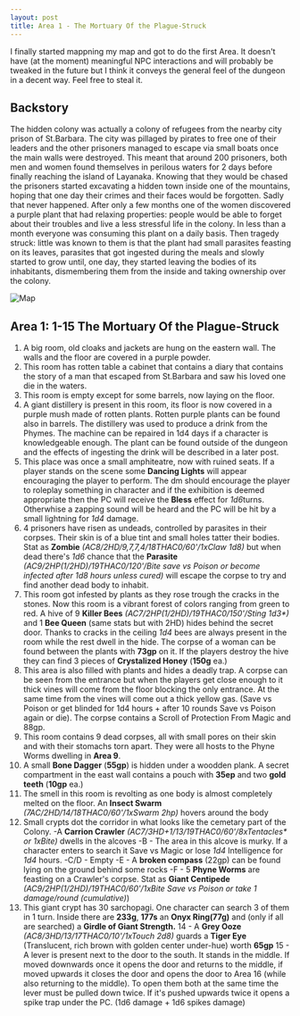 ```yaml
---
layout: post
title: Area 1 - The Mortuary Of the Plague-Struck
---
```

I finally started mappning my map and got to do the first Area. It doesn't have (at the moment) meaningful NPC interactions and will probably be tweaked in the future but I think it conveys the general feel of the dungeon in a decent way. Feel free to steal it.


## Backstory
The hidden colony was actually a colony of refugees from the nearby city prison of St.Barbara. The city was pillaged by pirates to free one of their leaders and the other prisoners managed to escape via small boats once the main walls were destroyed. This meant that around 200 prisoners, both men and women found themselves in perilous waters for 2 days before finally reaching the island of Layanaka. Knowing that they would be chased the prisoners started excavating a hidden town inside one of the mountains, hoping that one day their crimes and their faces would be forgotten. Sadly that never happened. After only a few months one of the women discovered a purple plant that had relaxing properties: people would be able to forget about their troubles and live a less stressful life in the colony. In less than a month everyone was consuming this plant on a daily basis. Then tragedy struck: little was known to them is that the plant had small parasites feasting on its leaves, parasites that got ingested during the meals and slowly started to grow until, one day, they started leaving the bodies of its inhabitants, dismembering them from the inside and taking ownership over the colony. 

![Map](https://i.imgur.com/pfLt6Ix.png)

## Area 1: 1-15 The Mortuary Of the Plague-Struck

1. A big room, old cloaks and jackets are hung on the eastern wall. The walls and the floor are covered in a purple powder. 	
2. This room has rotten table a cabinet that contains a diary that contains the story of a man that escaped from St.Barbara and saw his loved one die in the waters.
3. This room is empty except for some barrels, now laying on the floor.
4. A giant distillery is present in this room, its floor is now covered in a purple mush made of rotten plants. Rotten purple plants can be found also in barrels. The distillery was used to produce a drink from the Phymes. The machine can be repaired in 1d4 days if a character is knowledgeable enough. The plant can be found outside of the dungeon and the effects of ingesting the drink will be described in a later post.
5. This place was once a small amphiteatre, now with ruined seats. If a player stands on the scene some **Dancing Lights** will appear encouraging the player to perform. The dm should encourage the player to roleplay something in character and if the exhibition is deemed appropriate then the PC will receive the **Bless** effect for *1d6*turns. Otherwhise a zapping sound will be heard and the PC will be hit by a small lightning for *1d4* damage.
6. 4 prisoners have risen as undeads, controlled by parasites in their corpses. Their skin is of a blue tint and small holes tatter their bodies. Stat as **Zombie** *(AC8/2HD/9,7,7,4/18THAC0/60'/1xClaw 1d8)* but when dead there's *1d6* chance that the **Parasite** *(AC9/2HP(1/2HD)/19THAC0/120'/Bite save vs Poison or become infected after 1d8 hours unless cured)* will escape the corpse to try and find another dead body to inhabit.
7. This room got infested by plants as they rose trough the cracks in the stones. Now this room is a vibrant forest of colors ranging from green to red. A hive of 9 **Killer Bees** *(AC7/2HP(1/2HD)/19THAC0/150'/Sting 1d3\*)* and 1 **Bee Queen** (same stats but with 2HD) hides behind the secret door. Thanks to cracks in the ceiling *1d4* bees are always present in the room while the rest dwell in the hide. The corpse of a woman can be found between the plants with **73gp** on it. If the players destroy the hive they can find 3 pieces of **Crystalized Honey** (**150g** ea.)
8. This area is also filled with plants and hides a deadly trap. A corpse can be seen from the entrance but when the players get close enough to it thick vines will come from the floor blocking the only entrance. At the same time from the vines will come out a thick yellow gas. (Save vs Poison or get blinded for 1d4 hours + after 10 rounds Save vs Poison again or die). The corpse contains a Scroll of Protection From Magic and 88gp.
9. This room contains 9 dead corpses, all with small pores on their skin and with their stomachs torn apart. They were all hosts to the Phyne Worms dwelling in **Area 9**.
10. A small **Bone Dagger** (**55gp**) is hidden under a woodden plank. A secret compartment in the east wall contains a pouch with **35ep** and two **gold teeth** (**10gp** ea.)
11. The smell in this room is revolting as one body is almost completely melted on the floor. An **Insect Swarm** *(7AC/2HD/14/18THAC0/60'/1xSwarm 2hp)* hovers around the body
12. Small crypts dot the corridor in what looks like the cemetary part of the Colony.
   -A **Carrion Crawler** *(AC7/3HD+1/13/19THAC0/60'/8xTentacles\* or 1xBite)* dwells in the alcoves 
   -B - The area in this alcove is murky. If a character enters to search it Save vs Magic or lose *1d4* Intelligence for *1d4* hours.
   -C/D - Empty 
   -E - A **broken compass** (22gp) can be found lying on the ground behind some rocks
   -F - 5 **Phyne Worms** are feasting on a Crawler's corpse. Stat as **Giant Centipede** *(AC9/2HP(1/2HD)/19THAC0/60'/1xBite Save vs Poison or take 1 damage/round (cumulative)*)
13. This giant crypt has 30 sarchopagi. One character can search 3 of them in 1 turn. Inside there are **233g**, **177s** an **Onyx Ring(77g)** and (only if all are searched) a **Girdle of Giant Strength.**
14 - A **Grey Ooze** *(AC8/3HD/13/17THAC0/10'/1xTouch 2d8)* guards a **Tiger Eye** (Translucent, rich brown with golden center under-hue) worth **65gp**
15 - A lever is present next to the door to the south. It stands in the middle. If moved downwards once it opens the door and returns to the middle, if moved upwards it closes the door and opens the door to Area 16 (while also returning to the middle). To open them both at the same time the lever must be pulled down twice. If it's pushed upwards twice it opens a spike trap under the PC. (1d6 damage + 1d6 spikes damage)